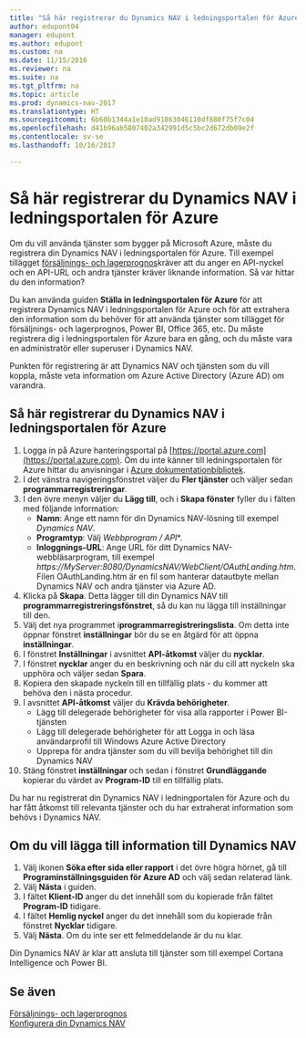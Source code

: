 ```yaml
---
title: "Så här registrerar du Dynamics NAV i ledningsportalen för Azure"
author: edupont04
manager: edupont
ms.author: edupont
ms.custom: na
ms.date: 11/15/2016
ms.reviewer: na
ms.suite: na
ms.tgt_pltfrm: na
ms.topic: article
ms.prod: dynamics-nav-2017
ms.translationtype: HT
ms.sourcegitcommit: 6b60b1344a1e18ad91863046110df880f75f7c04
ms.openlocfilehash: d41b96ab5807402a342991d5c5bc2d672db09e2f
ms.contentlocale: sv-se
ms.lasthandoff: 10/16/2017

---
```

# <a name="how-to-register-dynamics-nav-in-the-azure-management-portal"></a>Så här registrerar du Dynamics NAV i ledningsportalen för Azure
Om du vill använda tjänster som bygger på Microsoft Azure, måste du registrera din Dynamics NAV i ledningsportalen för Azure. Till exempel tillägget [försäljnings- och lagerprognos](ui-extensions-sales-forecast.md)kräver att du anger en API-nyckel och en API-URL och andra tjänster kräver liknande information. Så var hittar du den information?

Du kan använda guiden **Ställa in ledningsportalen för Azure** för att registrera Dynamics NAV i ledningsportalen för Azure och för att extrahera den information som du behöver för att använda tjänster som tillägget för försäljnings- och lagerprognos, Power BI, Office 365, etc. Du måste registrera dig i ledningsportalen för Azure bara en gång, och du måste vara en administratör eller superuser i Dynamics NAV.

Punkten för registrering är att Dynamics NAV och tjänsten som du vill koppla, måste veta information om Azure Active Directory (Azure AD) om varandra.

## <a name="to-register-dynamics-nav-in-the-azure-management-portal"></a>Så här registrerar du Dynamics NAV i ledningsportalen för Azure
1. Logga in på Azure hanteringsportal på [https://portal.azure.com](https://portal.azure.com). Om du inte känner till ledningsportalen för Azure hittar du anvisningar i [Azure dokumentationbibliotek](https://azure.microsoft.com/en-us/documentation/articles).
2. I det vänstra navigeringsfönstret väljer du **Fler tjänster** och väljer sedan **programmarregistreringar**.
3. I den övre menyn väljer du **Lägg till**, och i **Skapa fönster** fyller du i fälten med följande information:
    - **Namn**: Ange ett namn för din Dynamics NAV-lösning till exempel *Dynamics NAV*.
    - **Programtyp**: Välj **Webbprogram* / API**.
    - **Inloggnings-URL**: Ange URL för ditt Dynamics NAV-webbläsarprogram, till exempel *https://MyServer:8080/DynamicsNAV/WebClient/OAuthLanding.htm*.
        Filen OAuthLanding.htm är en fil som hanterar datautbyte mellan Dynamics NAV och andra tjänster via Azure AD.
4. Klicka på **Skapa**.
    Detta lägger till din Dynamics NAV till **programmarregistreringsfönstret**, så du kan nu lägga till inställningar till den.
5. Välj det nya programmet i**programmarregistreringslista**. Om detta inte öppnar fönstret **inställningar** bör du se en åtgärd för att öppna **inställningar**.
6. I fönstret **Inställningar** i avsnittet **API-åtkomst** väljer du **nycklar**.
7. I fönstret **nycklar** anger du en beskrivning och när du cill att nyckeln ska upphöra och väljer sedan **Spara**.
8. Kopiera den skapade nyckeln till en tillfällig plats - du kommer att behöva den i nästa procedur.
9. I avsnittet **API-åtkomst** väljer du **Krävda behörigheter**.
    - Lägg till delegerade behörigheter för visa alla rapporter i Power BI-tjänsten
    - Lägg till delegerade behörigheter för att Logga in och läsa användarprofil till Windows Azure Active Directory
    - Upprepa för andra tjänster som du vill bevilja behörighet till din Dynamics NAV
10. Stäng fönstret **inställningar** och sedan i fönstret **Grundläggande** kopierar du värdet av **Program-ID** till en tillfällig plats.

Du har nu registrerat din Dynamics NAV i ledningportalen för Azure och du har fått åtkomst till relevanta tjänster och du har extraherat information som behövs i Dynamics NAV.  

## <a name="to-add-the-information-to-dynamics-nav"></a>Om du vill lägga till information till Dynamics NAV
1. Välj ikonen **Söka efter sida eller rapport** i det övre högra hörnet, gå till **Programinställningsguiden för Azure AD** och välj sedan relaterad länk.
2. Välj **Nästa** i guiden.
3. I fältet **Klient-ID** anger du det innehåll som du kopierade från fältet **Program-ID** tidigare.
4. I fältet **Hemlig nyckel** anger du det innehåll som du kopierade från fönstret **Nycklar** tidigare.
5. Välj **Nästa**. Om du inte ser ett felmeddelande är du nu klar.

Din Dynamics NAV är klar att ansluta till tjänster som till exempel Cortana Intelligence och Power BI.

## <a name="see-also"></a>Se även
[Försäljnings- och lagerprognos](ui-extensions-sales-forecast.md)  
[Konfigurera din Dynamics NAV](setup.md)  

